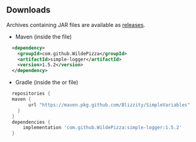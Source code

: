 Downloads
---------
Archives containing JAR files are available as [releases](https://github.com/Blizzity/SimpleVariables/releases).

 * Maven (inside the  file)
```xml
  <dependency>
    <groupId>com.github.WildePizza</groupId>
    <artifactId>simple-logger</artifactId>
    <version>1.5.2</version>
  </dependency>
```

 * Gradle (inside the  or  file)
```groovy
  repositories {
  maven {
        url "https://maven.pkg.github.com/Blizzity/SimpleVariables"
    }
  }
  dependencies {
      implementation 'com.github.WildePizza:simple-logger:1.5.2'
  }
```
